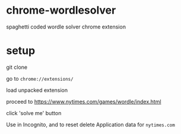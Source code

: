 # chrome-wordlesolver
spaghetti coded wordle solver chrome extension 



# setup
git clone 

go to `chrome://extensions/`

load unpacked extension 

proceed to https://www.nytimes.com/games/wordle/index.html

click 'solve me' button

Use in Incognito, and to reset delete Application data for `nytimes.com` 
